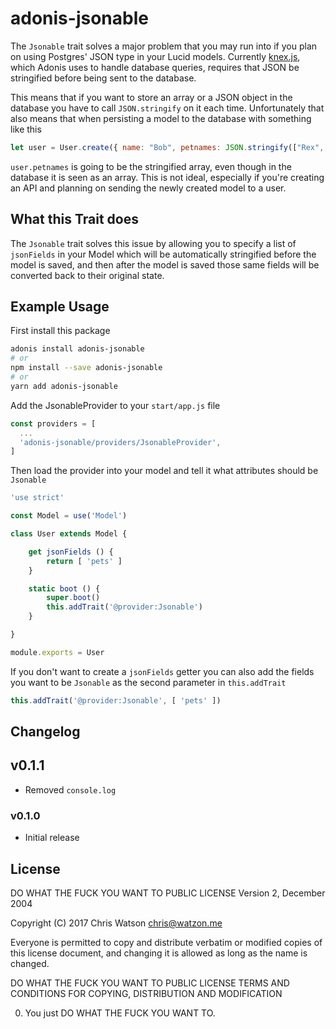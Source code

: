 # adonis-jsonable

The `Jsonable` trait solves a major problem that you may run into if you plan on using Postgres' JSON type in your Lucid models. Currently [knex.js][1], which Adonis uses to handle database queries, requires that JSON be stringified before being sent to the database.

This means that if you want to store an array or a JSON object in the database you have to call `JSON.stringify` on it each time. Unfortunately that also means that when persisting a model to the database with something like this

```js
let user = User.create({ name: "Bob", petnames: JSON.stringify(["Rex", "Francis", "Snuffles"]) })
```

`user.petnames` is going to be the stringified array, even though in the database it is seen as an array. This is not ideal, especially if you're creating an API and planning on sending the newly created model to a user.

## What this Trait does

The `Jsonable` trait solves this issue by allowing you to specify a list of `jsonFields` in your Model which will be automatically stringified before the model is saved, and then after the model is saved those same fields will be converted back to their original state.

## Example Usage

First install this package

```bash
adonis install adonis-jsonable
# or
npm install --save adonis-jsonable
# or
yarn add adonis-jsonable
```

Add the JsonableProvider to your `start/app.js` file

```js
const providers = [
  ...
  'adonis-jsonable/providers/JsonableProvider',
]
```

Then load the provider into your model and tell it what attributes should be `Jsonable`

```js
'use strict'

const Model = use('Model')

class User extends Model {

    get jsonFields () {
        return [ 'pets' ]
    }

    static boot () {
        super.boot()
        this.addTrait('@provider:Jsonable')
    }

}

module.exports = User

```

If you don't want to create a `jsonFields` getter you can also add the fields you want to be `Jsonable` as the second parameter in `this.addTrait`

```js
this.addTrait('@provider:Jsonable', [ 'pets' ])
```

## Changelog

## v0.1.1
- Removed `console.log`

### v0.1.0
- Initial release

## License

DO WHAT THE FUCK YOU WANT TO PUBLIC LICENSE
Version 2, December 2004

Copyright (C) 2017 Chris Watson <chris@watzon.me>

Everyone is permitted to copy and distribute verbatim or modified
copies of this license document, and changing it is allowed as long
as the name is changed.

DO WHAT THE FUCK YOU WANT TO PUBLIC LICENSE
TERMS AND CONDITIONS FOR COPYING, DISTRIBUTION AND MODIFICATION

0. You just DO WHAT THE FUCK YOU WANT TO.

[1]: http://knexjs.org
